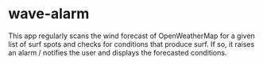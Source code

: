 # wave-alarm

This app regularly scans the wind forecast of OpenWeatherMap for a
given list of surf spots and checks for conditions that produce surf. If so, it
raises an alarm / notifies the user and displays the forecasted conditions.

